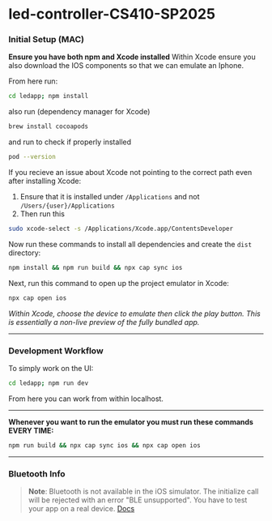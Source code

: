 # led-controller-CS410-SP2025

### Initial Setup (MAC)

**Ensure you have both npm and Xcode installed**
Within Xcode ensure you also download the IOS components so that we can emulate an Iphone.

From here run:

```bash
cd ledapp; npm install
```

also run (dependency manager for Xcode) 
```bash
brew install cocoapods
```
and run to check if properly installed
```bash
pod --version
```

If you recieve an issue about Xcode not pointing to the correct path even after installing Xcode:
1. Ensure that it is installed under `/Applications` and not `/Users/{user}/Applications`
2. Then run this 
```bash
sudo xcode-select -s /Applications/Xcode.app/ContentsDeveloper
```

Now run these commands to install all dependencies and create the `dist` directory:

```bash
npm install && npm run build && npx cap sync ios
```

Next, run this command to open up the project emulator in Xcode:
```bash
npx cap open ios
```

*Within Xcode, choose the device to emulate then click the play button. This is essentially a non-live preview of the fully bundled app.*

---
### Development Workflow

To simply work on the UI:
```bash
cd ledapp; npm run dev
```
From here you can work from within localhost.

---

**Whenever you want to run the emulator you must run these commands EVERY TIME:**
```bash
npm run build && npx cap sync ios && npx cap open ios
```

---
### Bluetooth Info

> **Note**: Bluetooth is not available in the iOS simulator. The initialize call will be rejected with an error "BLE unsupported". You have to test your app on a real device. [Docs](https://github.com/capacitor-community/bluetooth-le?tab=readme-ov-file)

